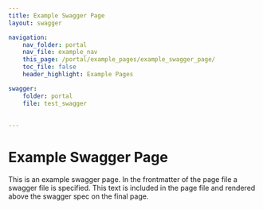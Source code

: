 ```yaml
---
title: Example Swagger Page
layout: swagger

navigation:
    nav_folder: portal 
    nav_file: example_nav
    this_page: /portal/example_pages/example_swagger_page/
    toc_file: false
    header_highlight: Example Pages

swagger:
    folder: portal
    file: test_swagger 
    
    
---
```


# Example Swagger Page 

This is an example swagger page. In the frontmatter of the page file a swagger file is specified. This text is included in the page file and rendered above the swagger spec on the final page. 


